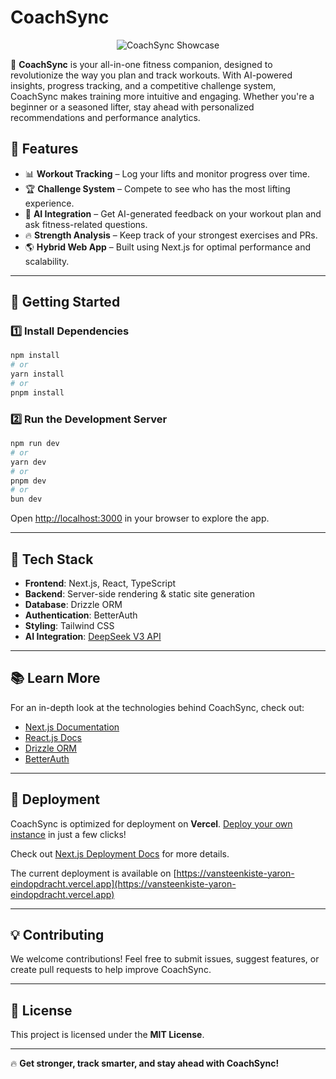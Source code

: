 # CoachSync

<p align="center">
  <img src="https://github.com/YaronVansteenkiste/Vansteenkiste-Yaron-eindopdracht/blob/master/public/images/screenshot.png?raw=true" alt="CoachSync Showcase">
</p>

🚀 **CoachSync** is your all-in-one fitness companion, designed to revolutionize the way you plan and track workouts. With AI-powered insights, progress tracking, and a competitive challenge system, CoachSync makes training more intuitive and engaging. Whether you're a beginner or a seasoned lifter, stay ahead with personalized recommendations and performance analytics.

## 🌟 Features

- 📊 **Workout Tracking** – Log your lifts and monitor progress over time.
- 🏆 **Challenge System** – Compete to see who has the most lifting experience.
- 🤖 **AI Integration** – Get AI-generated feedback on your workout plan and ask fitness-related questions.
- 🔥 **Strength Analysis** – Keep track of your strongest exercises and PRs.
- 🌎 **Hybrid Web App** – Built using Next.js for optimal performance and scalability.

---

## 🚀 Getting Started

### 1️⃣ Install Dependencies
```bash
npm install
# or
yarn install
# or
pnpm install
```

### 2️⃣ Run the Development Server
```bash
npm run dev
# or
yarn dev
# or
pnpm dev
# or
bun dev
```

Open [http://localhost:3000](http://localhost:3000) in your browser to explore the app.

---

## 📖 Tech Stack
- **Frontend**: Next.js, React, TypeScript
- **Backend**: Server-side rendering & static site generation
- **Database**: Drizzle ORM
- **Authentication**: BetterAuth
- **Styling**: Tailwind CSS
- **AI Integration**: [DeepSeek V3 API](https://openrouter.ai/deepseek/deepseek-chat:free)

---

## 📚 Learn More
For an in-depth look at the technologies behind CoachSync, check out:
- [Next.js Documentation](https://nextjs.org/docs)
- [React.js Docs](https://react.dev/)
- [Drizzle ORM](https://orm.drizzle.team/)
- [BetterAuth](https://betterauth.dev/)

---

## 🚀 Deployment
CoachSync is optimized for deployment on **Vercel**.
[Deploy your own instance](https://vercel.com/new?utm_medium=default-template&filter=next.js&utm_source=create-next-app&utm_campaign=create-next-app-readme) in just a few clicks!

Check out [Next.js Deployment Docs](https://nextjs.org/docs/app/building-your-application/deploying) for more details.


The current deployment is available on [https://vansteenkiste-yaron-eindopdracht.vercel.app](https://vansteenkiste-yaron-eindopdracht.vercel.app)

---

## 💡 Contributing
We welcome contributions! Feel free to submit issues, suggest features, or create pull requests to help improve CoachSync.

---

## 📜 License
This project is licensed under the **MIT License**.

---

🔥 **Get stronger, track smarter, and stay ahead with CoachSync!**
